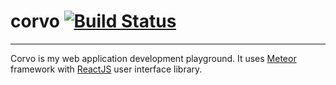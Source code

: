 # corvo [![Build Status](https://travis-ci.com/boranseckin/corvo.svg?branch=master)](https://travis-ci.com/boranseckin/corvo)

---

Corvo is my web application development playground. It uses [Meteor](https://www.meteor.com/) framework with [ReactJS](https://reactjs.org/) user interface library.